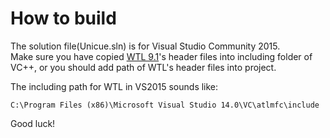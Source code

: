 How to build
============

The solution file(Unicue.sln) is for Visual Studio Community 2015.  
Make sure you have copied [WTL 9.1](http://sourceforge.net/projects/wtl/files/WTL%209.1/)'s header files into including folder of VC++, or 
you should add path of WTL's header files into project.

The including path for WTL in VS2015 sounds like:

    C:\Program Files (x86)\Microsoft Visual Studio 14.0\VC\atlmfc\include

Good luck!
